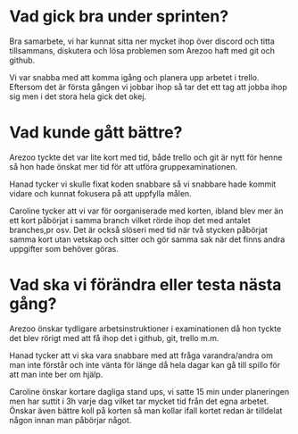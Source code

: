 
# Vad gick bra under sprinten?
  Bra samarbete, vi har kunnat sitta ner mycket ihop över discord och titta tillsammans, diskutera och lösa problemen som Arezoo haft med git och github.
   
  Vi var snabba med att komma igång och planera upp arbetet i trello. Eftersom det är första gången vi jobbar ihop så tar det ett tag att jobba ihop sig men i det stora hela gick det okej.
    
# Vad kunde gått bättre?
Arezoo tyckte det var lite kort med tid, både trello och git är nytt för henne så hon hade önskat mer tid för att utföra gruppexaminationen.

Hanad tycker vi skulle fixat koden snabbare så vi snabbare hade kommit vidare och kunnat fokusera på att uppfylla målen.

Caroline tycker att vi var för oorganiserade med korten, ibland blev mer än ett kort påbörjat i samma branch vilket rörde ihop det med antalet branches,pr osv. Det är också slöseri med tid när två stycken påbörjat samma kort utan vetskap och sitter och gör samma sak när det finns andra uppgifter som behöver göras.
   
# Vad ska vi förändra eller testa nästa gång?
Arezoo önskar tydligare arbetsinstruktioner i examinationen då hon tyckte det blev rörigt med att få ihop det i github, git, trello m.m.

Hanad tycker att vi ska vara snabbare med att fråga varandra/andra om man inte förstår och inte vänta för länge då hela dagar kan gå till spillo för att man inte ber om hjälp.

Caroline önskar kortare dagliga stand ups, vi satte 15 min under planeringen men har suttit i 3h varje dag vilket tar mycket tid från det egna arbetet. Önskar även bättre koll på korten så man kollar ifall kortet redan är tilldelat någon innan man påbörjar något. 

